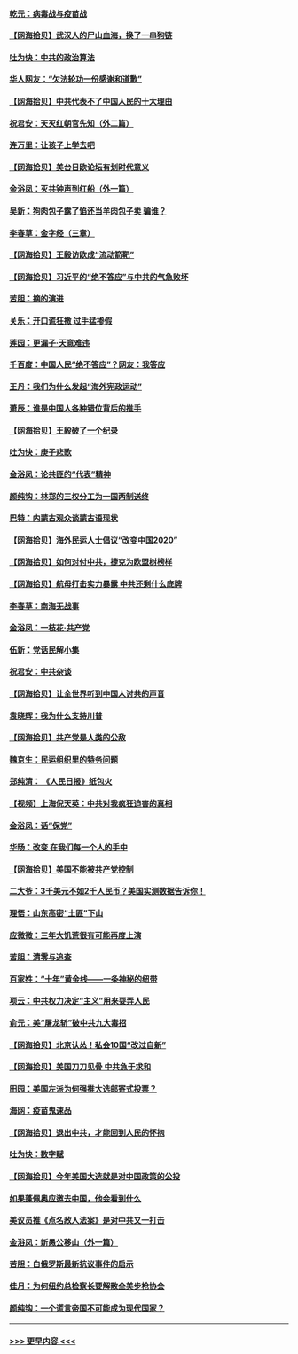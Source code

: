 #### [乾元：病毒战与疫苗战](../pages/nsc993/n12393107.md?t=09101251) 
#### [【网海拾贝】武汉人的尸山血海，换了一串狗链](../pages/nsc993/n12393043.md?t=09101251) 
#### [吐为快：中共的政治算法](../pages/nsc993/n12390506.md?t=09101251) 
#### [华人网友：“欠法轮功一份感谢和道歉”](../pages/nsc993/n12390098.md?t=09101251) 
#### [【网海拾贝】中共代表不了中国人民的十大理由](../pages/nsc993/n12388155.md?t=09101251) 
#### [祝君安：天灭红朝官先知（外二篇）](../pages/nsc993/n12387957.md?t=09101251) 
#### [连万里：让孩子上学去吧](../pages/nsc993/n12385309.md?t=09101251) 
#### [【网海拾贝】美台日欧论坛有划时代意义](../pages/nsc993/n12385232.md?t=09101251) 
#### [金浴凤：灭共钟声到红船（外一篇）](../pages/nsc993/n12385154.md?t=09101251) 
#### [吴新：狗肉包子露了馅还当羊肉包子卖 骗谁？](../pages/nsc993/n12385133.md?t=09101251) 
#### [李春草：金字经（三章）](../pages/nsc993/n12383691.md?t=09101251) 
#### [【网海拾贝】王毅访欧成“流动箭靶”](../pages/nsc993/n12383338.md?t=09101251) 
#### [【网海拾贝】习近平的“绝不答应”与中共的气急败坏](../pages/nsc993/n12382819.md?t=09101251) 
#### [苦胆：摘的演进](../pages/nsc993/n12382619.md?t=09101251) 
#### [关乐：开口谎狂撒 过手猛掺假](../pages/nsc993/n12382604.md?t=09101251) 
#### [莲园：更漏子‧天意难违](../pages/nsc993/n12382598.md?t=09101251) 
#### [千百度：中国人民“绝不答应”？网友：我答应](../pages/nsc993/n12382024.md?t=09101251) 
#### [王丹：我们为什么发起“海外宪政运动”](../pages/nsc993/n12380286.md?t=09101251) 
#### [萧辰：谁是中国人各种错位背后的推手](../pages/nsc993/n12379800.md?t=09101251) 
#### [【网海拾贝】王毅破了一个纪录](../pages/nsc993/n12379251.md?t=09101251) 
#### [吐为快：庚子悲歌](../pages/nsc993/n12378821.md?t=09101251) 
#### [金浴凤：论共匪的“代表”精神](../pages/nsc993/n12377546.md?t=09101251) 
#### [颜纯钩：林郑的三权分工为一国两制送终](../pages/nsc993/n12377306.md?t=09101251) 
#### [巴特：内蒙古观众谈蒙古语现状](../pages/nsc993/n12376923.md?t=09101251) 
#### [【网海拾贝】海外民运人士倡议“改变中国2020”](../pages/nsc993/n12376682.md?t=09101251) 
#### [【网海拾贝】如何对付中共，捷克为欧盟树榜样](../pages/nsc993/n12374209.md?t=09101251) 
#### [【网海拾贝】航母打击实力暴露 中共还剩什么底牌](../pages/nsc993/n12371825.md?t=09101251) 
#### [李春草：南海无战事](../pages/nsc993/n12371159.md?t=09101251) 
#### [金浴凤：一枝花·共产党](../pages/nsc993/n12368757.md?t=09101251) 
#### [伍新：党话民解小集](../pages/nsc993/n12366907.md?t=09101251) 
#### [祝君安：中共杂谈](../pages/nsc993/n12366076.md?t=09101251) 
#### [【网海拾贝】让全世界听到中国人讨共的声音](../pages/nsc993/n12365569.md?t=09101251) 
#### [袁晓辉：我为什么支持川普](../pages/nsc993/n12362670.md?t=09101251) 
#### [【网海拾贝】共产党是人类的公敌](../pages/nsc993/n12363182.md?t=09101251) 
#### [魏京生：民运组织里的特务问题](../pages/nsc993/n12363010.md?t=09101251) 
#### [郑纯清： 《人民日报》纸包火](../pages/nsc993/n12362706.md?t=09101251) 
#### [【视频】上海倪天英：中共对我疯狂迫害的真相](../pages/nsc993/n12356341.md?t=09101251) 
#### [金浴凤：话“保党”](../pages/nsc993/n12361867.md?t=09101251) 
#### [华旸：改变 在我们每一个人的手中](../pages/nsc993/n12361774.md?t=09101251) 
#### [【网海拾贝】美国不能被共产党控制](../pages/nsc993/n12360271.md?t=09101251) 
#### [二大爷：3千美元不如2千人民币？美国实测数据告诉你！](../pages/nsc993/n12358563.md?t=09101251) 
#### [理悟：山东高密“土匪”下山](../pages/nsc993/n12358535.md?t=09101251) 
#### [应微微：三年大饥荒很有可能再度上演](../pages/nsc993/n12358523.md?t=09101251) 
#### [苦胆：清零与追查](../pages/nsc993/n12358501.md?t=09101251) 
#### [百家姓：“十年”黄金线——一条神秘的纽带](../pages/nsc993/n12358319.md?t=09101251) 
#### [项云：中共权力决定“主义”用来耍弄人民](../pages/nsc993/n12358172.md?t=09101251) 
#### [俞元：美“屠龙斩”破中共九大毒招](../pages/nsc993/n12357822.md?t=09101251) 
#### [【网海拾贝】北京认怂！私会10国“改过自新”](../pages/nsc993/n12357784.md?t=09101251) 
#### [【网海拾贝】美国刀刀见骨 中共急于求和](../pages/nsc993/n12355511.md?t=09101251) 
#### [田园：美国左派为何强推大选邮寄式投票？](../pages/nsc993/n12352963.md?t=09101251) 
#### [海网：疫苗鬼速品](../pages/nsc993/n12354438.md?t=09101251) 
#### [【网海拾贝】退出中共，才能回到人民的怀抱](../pages/nsc993/n12352634.md?t=09101251) 
#### [吐为快：数字赋](../pages/nsc993/n12352317.md?t=09101251) 
#### [【网海拾贝】今年美国大选就是对中国政策的公投](../pages/nsc993/n12350973.md?t=09101251) 
#### [如果蓬佩奥应邀去中国，他会看到什么](../pages/nsc993/n12350945.md?t=09101251) 
#### [美议员推《点名敌人法案》是对中共又一打击](../pages/nsc993/n12350765.md?t=09101251) 
#### [金浴凤：新愚公移山（外一篇）](../pages/nsc993/n12350253.md?t=09101251) 
#### [苦胆：白俄罗斯最新抗议事件的启示](../pages/nsc993/n12349989.md?t=09101251) 
#### [佳月：为何纽约总检察长要解散全美步枪协会](../pages/nsc993/n12349939.md?t=09101251) 
#### [颜纯钩：一个谎言帝国不可能成为现代国家？](../pages/nsc993/n12349898.md?t=09101251) 

----
#### [ >>> 更早内容 <<< ](../indexes/nsc993-earlier.md)
